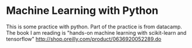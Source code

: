 # Machine Learning with Python
This is some practice with python. 
Part of the practice is from datacamp. 
The book I am reading is "hands-on machine learning with scikit-learn and tensorflow" http://shop.oreilly.com/product/0636920052289.do
